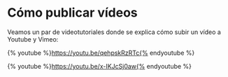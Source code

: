 # Cómo publicar vídeos

Veamos un par de videotutoriales donde se explica cómo subir un vídeo a Youtube y Vimeo:

{% youtube %}https://youtu.be/qehpskRzRTc{% endyoutube %}

{% youtube %}https://youtu.be/x-IKJcSj0aw{% endyoutube %}
